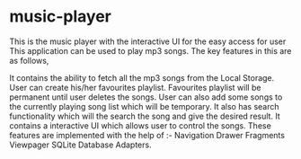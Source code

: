 # music-player
This is the music player with the interactive UI for the easy access for user This application can be used to play mp3 songs. The key features in this are as follows,


It contains the ability to fetch all the mp3 songs from the Local Storage.
User can create his/her favourites playlist.
Favourites playlist will be permanent until user deletes the songs.
User can also add some songs to the currently playing song list which will be temporary.
It also has search functionality which will the search the song and give the desired result.
It contains a interactive UI which allows user to control the songs. These features are implemented with the help of :-
Navigation Drawer
Fragments
Viewpager
SQLite Database
Adapters.
